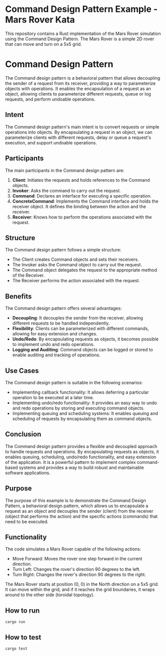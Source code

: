 
# Command Design Pattern Example - Mars Rover Kata

This repository contains a Rust implementation of the Mars Rover simulation using the Command Design Pattern. The Mars Rover is a simple 2D rover that can move and turn on a 5x5 grid.

# Command Design Pattern

The Command design pattern is a behavioral pattern that allows decoupling the sender of a request from its receiver, providing a way to parameterize objects with operations. It enables the encapsulation of a request as an object, allowing clients to parameterize different requests, queue or log requests, and perform undoable operations.

## Intent

The Command design pattern's main intent is to convert requests or simple operations into objects. By encapsulating a request in an object, we can parameterize clients with different requests, delay or queue a request's execution, and support undoable operations.

## Participants

The main participants in the Command design pattern are:

1. **Client**: Initiates the requests and holds references to the Command objects.
2. **Invoker**: Asks the command to carry out the request.
3. **Command**: Declares an interface for executing a specific operation.
4. **ConcreteCommand**: Implements the Command interface and holds the receiver object. It defines the binding between the action and the receiver.
5. **Receiver**: Knows how to perform the operations associated with the request.

## Structure

The Command design pattern follows a simple structure:

- The Client creates Command objects and sets their receivers.
- The Invoker asks the Command object to carry out the request.
- The Command object delegates the request to the appropriate method of the Receiver.
- The Receiver performs the action associated with the request.

## Benefits

The Command design pattern offers several advantages:

- **Decoupling**: It decouples the sender from the receiver, allowing different requests to be handled independently.
- **Flexibility**: Clients can be parameterized with different commands, allowing for easy extension and changes.
- **Undo/Redo**: By encapsulating requests as objects, it becomes possible to implement undo and redo operations.
- **Logging and Auditing**: Command objects can be logged or stored to enable auditing and tracking of operations.

## Use Cases

The Command design pattern is suitable in the following scenarios:

- Implementing callback functionality: It allows deferring a particular operation to be executed at a later time.
- Implementing undo/redo functionality: It provides an easy way to undo and redo operations by storing and executing command objects.
- Implementing queuing and scheduling systems: It enables queuing and scheduling of requests by encapsulating them as command objects.

## Conclusion

The Command design pattern provides a flexible and decoupled approach to handle requests and operations. By encapsulating requests as objects, it enables queuing, scheduling, undo/redo functionality, and easy extension of the application. It is a powerful pattern to implement complex command-based systems and provides a way to build robust and maintainable software applications.


## Purpose

The purpose of this example is to demonstrate the Command Design Pattern, a behavioral design pattern, which allows us to encapsulate a request as an object and decouples the sender (client) from the receiver (object that performs the action) and the specific actions (commands) that need to be executed.


## Functionality

The code simulates a Mars Rover capable of the following actions:
- Move Forward: Moves the rover one step forward in the current direction.
- Turn Left: Changes the rover's direction 90 degrees to the left.
- Turn Right: Changes the rover's direction 90 degrees to the right.

The Mars Rover starts at position (0, 0) in the North direction on a 5x5 grid. It can move within the grid, and if it reaches the grid boundaries, it wraps around to the other side (toroidal topology).

## How to run

    cargo run

## How to test

    cargo test

